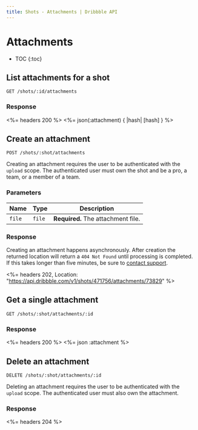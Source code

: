```yaml
---
title: Shots - Attachments | Dribbble API
---
```


# Attachments

* TOC
{:toc}

## List attachments for a shot

    GET /shots/:id/attachments

### Response

<%= headers 200 %>
<%= json(:attachment) { |hash| [hash] } %>

## Create an attachment

    POST /shots/:shot/attachments

Creating an attachment requires the user to be authenticated with the `upload`
scope. The authenticated user must own the shot and be a pro, a team, or a
member of a team.

### Parameters

| Name | Type | Description |
|------|------|-------------|
| `file` | `file` | **Required.** The attachment file. |

### Response

Creating an attachment happens asynchronously. After creation the returned
location will return a `404 Not Found` until processing is completed. If this
takes longer than five minutes, be sure to [contact
support](https://dribbble.com/contact?api).

<%= headers 202, Location: "https://api.dribbble.com/v1/shots/471756/attachments/73829" %>

## Get a single attachment

    GET /shots/:shot/attachments/:id

### Response

<%= headers 200 %>
<%= json :attachment %>

## Delete an attachment

    DELETE /shots/:shot/attachments/:id

Deleting an attachment requires the user to be authenticated with the `upload`
scope. The authenticated user must also own the attachment.

### Response

<%= headers 204 %>

